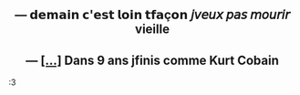 <h2 align = "center" >— 𝗱𝗲𝗺𝗮𝗶𝗻 𝗰'𝗲𝘀𝘁 𝗹𝗼𝗶𝗻 𝘁𝗳𝗮ç𝗼𝗻
𝘫𝘷𝘦𝘶𝘹 𝘱𝘢𝘴 𝘮𝘰𝘶𝘳𝘪𝘳 vieille </h2>

<h2 align = "center" > — <a href=https://genius.com/31026178>[...]</a> Dans 9 ans jfinis comme Kurt Cobain </h2>

:3
